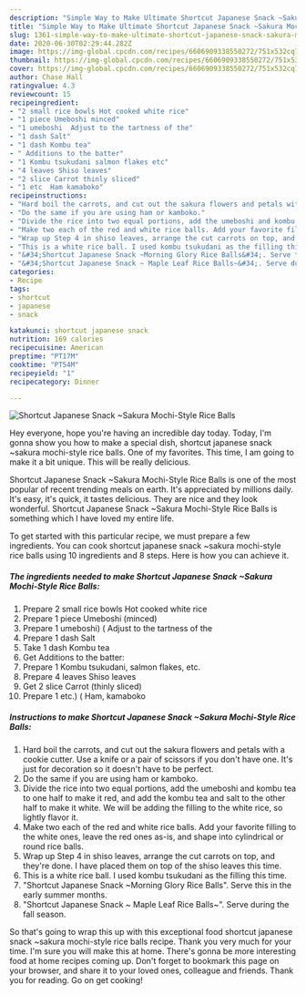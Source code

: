 ```yaml
---
description: "Simple Way to Make Ultimate Shortcut Japanese Snack ~Sakura Mochi-Style Rice Balls"
title: "Simple Way to Make Ultimate Shortcut Japanese Snack ~Sakura Mochi-Style Rice Balls"
slug: 1361-simple-way-to-make-ultimate-shortcut-japanese-snack-sakura-mochi-style-rice-balls
date: 2020-06-30T02:29:44.282Z
image: https://img-global.cpcdn.com/recipes/6606909338550272/751x532cq70/shortcut-japanese-snack-sakura-mochi-style-rice-balls-recipe-main-photo.jpg
thumbnail: https://img-global.cpcdn.com/recipes/6606909338550272/751x532cq70/shortcut-japanese-snack-sakura-mochi-style-rice-balls-recipe-main-photo.jpg
cover: https://img-global.cpcdn.com/recipes/6606909338550272/751x532cq70/shortcut-japanese-snack-sakura-mochi-style-rice-balls-recipe-main-photo.jpg
author: Chase Hall
ratingvalue: 4.3
reviewcount: 15
recipeingredient:
- "2 small rice bowls Hot cooked white rice"
- "1 piece Umeboshi minced"
- "1 umeboshi  Adjust to the tartness of the"
- "1 dash Salt"
- "1 dash Kombu tea"
- " Additions to the batter"
- "1 Kombu tsukudani salmon flakes etc"
- "4 leaves Shiso leaves"
- "2 slice Carrot thinly sliced"
- "1 etc  Ham kamaboko"
recipeinstructions:
- "Hard boil the carrots, and cut out the sakura flowers and petals with a cookie cutter. Use a knife or a pair of scissors if you don&#39;t have one. It&#39;s just for decoration so it doesn&#39;t have to be perfect."
- "Do the same if you are using ham or kamboko."
- "Divide the rice into two equal portions, add the umeboshi and kombu tea to one half to make it red, and add the kombu tea and salt to the other half to make it white. We will be adding the filling to the white rice, so lightly flavor it."
- "Make two each of the red and white rice balls. Add your favorite filling to the white ones, leave the red ones as-is, and shape into cylindrical or round rice balls."
- "Wrap up Step 4 in shiso leaves, arrange the cut carrots on top, and they&#39;re done. I have placed them on top of the shiso leaves this time."
- "This is a white rice ball. I used kombu tsukudani as the filling this time."
- "&#34;Shortcut Japanese Snack ~Morning Glory Rice Balls&#34;. Serve this in the early summer months."
- "&#34;Shortcut Japanese Snack ~ Maple Leaf Rice Balls~&#34;. Serve during the fall season."
categories:
- Recipe
tags:
- shortcut
- japanese
- snack

katakunci: shortcut japanese snack 
nutrition: 169 calories
recipecuisine: American
preptime: "PT17M"
cooktime: "PT54M"
recipeyield: "1"
recipecategory: Dinner

---
```



![Shortcut Japanese Snack ~Sakura Mochi-Style Rice Balls](https://img-global.cpcdn.com/recipes/6606909338550272/751x532cq70/shortcut-japanese-snack-sakura-mochi-style-rice-balls-recipe-main-photo.jpg)

Hey everyone, hope you're having an incredible day today. Today, I'm gonna show you how to make a special dish, shortcut japanese snack ~sakura mochi-style rice balls. One of my favorites. This time, I am going to make it a bit unique. This will be really delicious.

Shortcut Japanese Snack ~Sakura Mochi-Style Rice Balls is one of the most popular of recent trending meals on earth. It's appreciated by millions daily. It's easy, it's quick, it tastes delicious. They are nice and they look wonderful. Shortcut Japanese Snack ~Sakura Mochi-Style Rice Balls is something which I have loved my entire life.




To get started with this particular recipe, we must prepare a few ingredients. You can cook shortcut japanese snack ~sakura mochi-style rice balls using 10 ingredients and 8 steps. Here is how you can achieve it.

<!--inarticleads1-->

##### The ingredients needed to make Shortcut Japanese Snack ~Sakura Mochi-Style Rice Balls:

1. Prepare 2 small rice bowls Hot cooked white rice
1. Prepare 1 piece Umeboshi (minced)
1. Prepare 1 umeboshi) ( Adjust to the tartness of the
1. Prepare 1 dash Salt
1. Take 1 dash Kombu tea
1. Get  Additions to the batter:
1. Prepare 1 Kombu tsukudani, salmon flakes, etc.
1. Prepare 4 leaves Shiso leaves
1. Get 2 slice Carrot (thinly sliced)
1. Prepare 1 etc.) ( Ham, kamaboko




<!--inarticleads2-->

##### Instructions to make Shortcut Japanese Snack ~Sakura Mochi-Style Rice Balls:

1. Hard boil the carrots, and cut out the sakura flowers and petals with a cookie cutter. Use a knife or a pair of scissors if you don&#39;t have one. It&#39;s just for decoration so it doesn&#39;t have to be perfect.
1. Do the same if you are using ham or kamboko.
1. Divide the rice into two equal portions, add the umeboshi and kombu tea to one half to make it red, and add the kombu tea and salt to the other half to make it white. We will be adding the filling to the white rice, so lightly flavor it.
1. Make two each of the red and white rice balls. Add your favorite filling to the white ones, leave the red ones as-is, and shape into cylindrical or round rice balls.
1. Wrap up Step 4 in shiso leaves, arrange the cut carrots on top, and they&#39;re done. I have placed them on top of the shiso leaves this time.
1. This is a white rice ball. I used kombu tsukudani as the filling this time.
1. &#34;Shortcut Japanese Snack ~Morning Glory Rice Balls&#34;. Serve this in the early summer months.
1. &#34;Shortcut Japanese Snack ~ Maple Leaf Rice Balls~&#34;. Serve during the fall season.




So that's going to wrap this up with this exceptional food shortcut japanese snack ~sakura mochi-style rice balls recipe. Thank you very much for your time. I'm sure you will make this at home. There's gonna be more interesting food at home recipes coming up. Don't forget to bookmark this page on your browser, and share it to your loved ones, colleague and friends. Thank you for reading. Go on get cooking!
